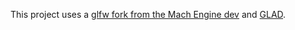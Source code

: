 This project uses a [glfw fork from the Mach Engine dev](https://github.com/hexops/glfw) and [GLAD](https://glad.dav1d.de).
